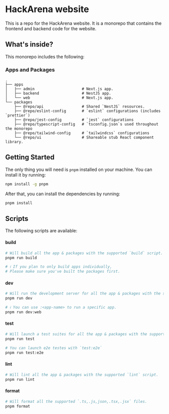 # HackArena website

This is a repo for the HackArena website. It is a monorepo that contains the frontend and backend code for the website.

## What's inside?

This monorepo includes the following:

### Apps and Packages

    .
    ├── apps
    │   ├── admin                     # Next.js app.
    │   ├── backend                   # NestJS app.
    │   └── web                       # Next.js app.
    └── packages
        ├── @repo/api                 # Shared `NestJS` resources.
        ├── @repo/eslint-config       # `eslint` configurations (includes `prettier`)
        ├── @repo/jest-config         # `jest` configurations
        ├── @repo/typescript-config   # `tsconfig.json`s used throughout the monorepo
        ├── @repo/tailwind-config     # `tailwindcss` configurations
        └── @repo/ui                  # Shareable stub React component library.

## Getting Started

The only thing you will need is `pnpm` installed on your machine. You can install it by running:

```bash
npm install -g pnpm
```

After that, you can install the dependencies by running:

```bash
pnpm install
```

## Scripts

The following scripts are available:

#### build

```bash
# Will build all the app & packages with the supported `build` script.
pnpm run build

# ℹ️ If you plan to only build apps individually,
# Please make sure you've built the packages first.
```

#### dev

```bash
# Will run the development server for all the app & packages with the supported `dev` script.
pnpm run dev

# ℹ️ You can use :<app-name> to run a specific app.
pnpm run dev:web
```

#### test

```bash
# Will launch a test suites for all the app & packages with the supported `test` script.
pnpm run test

# You can launch e2e testes with `test:e2e`
pnpm run test:e2e
```

#### lint

```bash
# Will lint all the app & packages with the supported `lint` script.
pnpm run lint
```

#### format

```bash
# Will format all the supported `.ts,.js,json,.tsx,.jsx` files.
pnpm format
```
